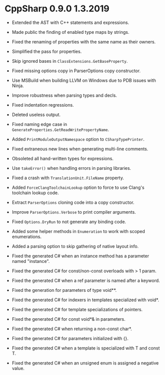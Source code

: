 # CppSharp 0.9.0 1.3.2019

* Extended the AST with C++ statements and expressions.

* Made public the finding of enabled type maps by strings.

* Fixed the renaming of properties with the same name as their owners.

* Simplified the pass for properties.

* Skip ignored bases in `ClassExtensions.GetBaseProperty`.

* Fixed missing options copy in ParserOptions copy constructor.

* Use MSBuild when building LLVM on Windows due to PDB issues with Ninja.

* Improve robustness when parsing types and decls.

* Fixed indentation regressions.

* Deleted useless output.

* Fixed naming edge case in `GenerateProperties.GetReadWritePropertyName`.

* Added `PrintModuleOutputNamespace` option to `CSharpTypePrinter`.

* Fixed extraneous new lines when generating multi-line comments.

* Obsoleted all hand-written types for expressions.

* Use `takeError()` when handling errors in parsing libraries.

* Fixed a crash with `TranslationUnit.FileName` property.

* Added `ForceClangToolchainLookup` option to force to use Clang's toolchain lookup code.

* Extract `ParserOptions` cloning code into a copy constructor.

* Improve `ParserOptions.Verbose` to print compiler arguments.

* Fixed `Options.DryRun` to not generate any binding code.

* Added some helper methods in `Enumeration` to work with scoped enumerations.

* Added a parsing option to skip gathering of native layout info.

* Fixed the generated C# when an instance method has a parameter named "instance".

* Fixed the generated C# for const/non-const overloads with > 1 param.

* Fixed the generated C# when a ref parameter is named after a keyword.

* Fixed the generation for parameters of type void**.

* Fixed the generated C# for indexers in templates specialized with void*.

* Fixed the generated C# for template specializations of pointers.

* Fixed the generated C# for const void*& in parameters.

* Fixed the generated C# when returning a non-const char*.

* Fixed the generated C# for parameters initialized with {}.

* Fixed the generated C# when a template is specialized with T and const T.

* Fixed the generated C# when an unsigned enum is assigned a negative value.